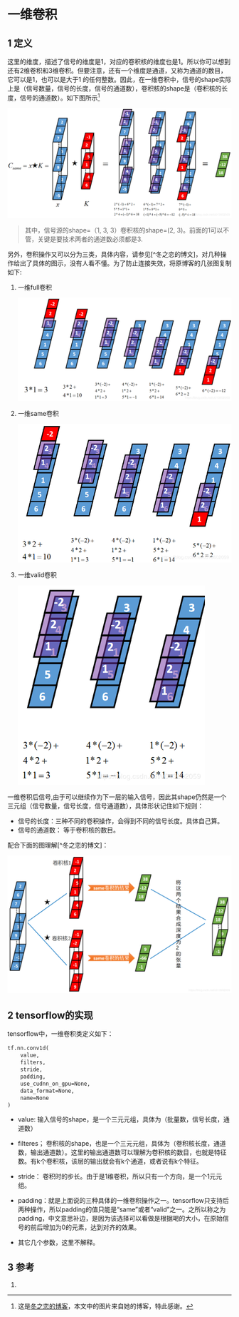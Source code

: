 # 一维卷积

## 1 定义

这里的维度，描述了信号的维度是1，对应的卷积核的维度也是1。所以你可以想到还有2维卷积和3维卷积。但要注意，还有一个维度是通道，又称为通道的数目，它可以是1，也可以是大于1 的任何整数。因此，在一维卷积中，信号的shape实际上是（信号数量，信号的长度，信号的通道数），卷积核的shape是（卷积核的长度，信号的通道数）。如下图所示[^refer1]

![conv1D](./imags/conv1D.png)

> 其中，信号源的shape=（1, 3, 3）卷积核的shape=(2, 3)。前面的1可以不管，关键是要技术两者的通道数必须都是3.

另外，卷积操作又可以分为三类，具体内容，请参见[^冬之恋的博文]，对几种操作给出了具体的图示，没有人看不懂。为了防止连接失效，将原博客的几张图复制如下:

1. 一维full卷积

   ![full](./imags/conv1d-full.png)

2. 一维same卷积

   ![same](./imags/conv1D-same.png)



3. 一维valid卷积

   ![valid](./imags/conv1D-valid.png)

一维卷积后信号,由于可以继续作为下一层的输入信号，因此其shape仍然是一个三元组（信号数量，信号长度，信号通道数），具体形状记住如下规则：

- 信号的长度：三种不同的卷积操作，会得到不同的信号长度。具体自己算。
- 信号的通道数： 等于卷积核的数目。

配合下面的图理解[^冬之恋的博文]：

![conv1D-complete](./imags/conv1D-complete.png)

## 2 tensorflow的实现

tensorflow中，一维卷积类定义如下：

```
tf.nn.conv1d(
    value,
    filters,
    stride,
    padding,
    use_cudnn_on_gpu=None,
    data_format=None,
    name=None
)
```

- value: 输入信号的shape，是一个三元元组，具体为（批量数，信号长度，通道数）

- filteres； 卷积核的shape，也是一个三元元组，具体为（卷积核长度，通道数，输出通道数）。这里的输出通道数可以理解为卷积核的数目，也就是特征数。有k个卷积核，该层的输出就会有k个通道，或者说有k个特征。

- stride： 卷积时的步长。由于是1维卷积，所以只有一个方向，是一个1元元组。

- padding：就是上面说的三种具体的一维卷积操作之一。tensorflow只支持后两种操作，所以padding的值只能是“same”或者“valid”之一。之所以称之为padding，中文意思补边，是因为该选择可以看做是根据喝的大小，在原始信号的前后增加为0的元素，达到对齐的效果。

- 其它几个参数，这里不解释。

  
  
  

## 3 参考

1. [^refer1]: 这是[冬之恋的博客](https://blog.csdn.net/u013602059/article/details/104947737)，本文中的图片来自她的博客，特此感谢。